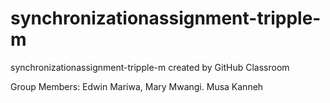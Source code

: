 # synchronizationassignment-tripple-m
synchronizationassignment-tripple-m created by GitHub Classroom

Group Members:
Edwin Mariwa,
Mary Mwangi.
Musa Kanneh

